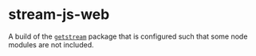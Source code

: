 # stream-js-web

A build of the [`getstream`](https://www.npmjs.com/package/getstream) package that is configured such that some node modules are not included. 
